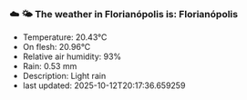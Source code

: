 ### ☁️ 🌤️  The weather in Florianópolis is: Florianópolis

- Temperature: 20.43°C
- On flesh: 20.96°C
- Relative air humidity: 93%
- Rain: 0.53 mm
- Description: Light rain
- last updated: 2025-10-12T20:17:36.659259
